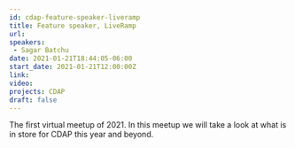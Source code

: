 ```yaml
---
id: cdap-feature-speaker-liveramp
title: Feature speaker, LiveRamp
url: 
speakers:
 - Sagar Batchu
date: 2021-01-21T18:44:05-06:00
start_date: 2021-01-21T12:00:00Z
link:  
video: 
projects: CDAP 
draft: false
---
```


The first virtual meetup of 2021. In this meetup we will take a look at what is in store for CDAP this year and beyond.
